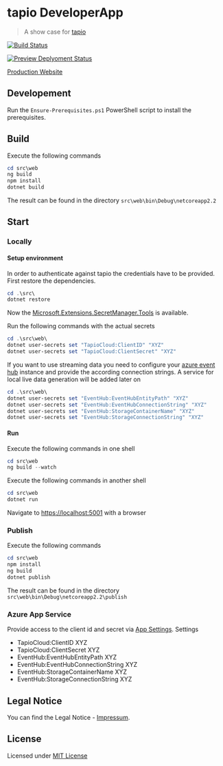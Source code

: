 # tapio DeveloperApp

> A show case for [tapio](https://tapio.one/)

[![Build Status](https://dev.azure.com/ait-public/tapioDeveloperApp/_apis/build/status/AITGmbH.tapiodeveloperapp.CI?branchName=master)](https://dev.azure.com/ait-public/tapioDeveloperApp/_build/latest?definitionId=2&branchName=master)

[![Preview Deplyoment Status](https://vsrm.dev.azure.com/ait-public/_apis/public/Release/badge/654de716-0886-436a-8a4b-068a6af8aad0/1/1)](https://dev.azure.com/ait-public/tapioDeveloperApp/_release?definitionId=1)

[Production Website](https://tapiodeveloperapp.aitgmbh.de)

## Developement

Run the `Ensure-Prerequisites.ps1` PowerShell script to install the prerequisites.

## Build

Execute the following commands

```PowerShell
cd src\web
ng build
npm install
dotnet build
```

The result can be found in the directory `src\web\bin\Debug\netcoreapp2.2`

## Start

### Locally

#### Setup environment

In order to authenticate against tapio the credentials have to be provided. First restore the dependencies.

```PowerShell
cd .\src\
dotnet restore
```

Now the [Microsoft.Extensions.SecretManager.Tools](https://docs.microsoft.com/en-us/aspnet/core/security/app-secrets?view=aspnetcore-2.2&tabs=windows) is available.

Run the following commands with the actual secrets

```PowerShell
cd .\src\web\
dotnet user-secrets set "TapioCloud:ClientID" "XYZ"
dotnet user-secrets set "TapioCloud:ClientSecret" "XYZ"
```

If you want to use streaming data you need to configure your [azure event hub](https://azure.microsoft.com/de-de/services/event-hubs/) instance and provide the according connection strings. A service for local live data generation will be added later on

```PowerShell
cd .\src\web\
dotnet user-secrets set "EventHub:EventHubEntityPath" "XYZ"
dotnet user-secrets set "EventHub:EventHubConnectionString" "XYZ"
dotnet user-secrets set "EventHub:StorageContainerName" "XYZ"
dotnet user-secrets set "EventHub:StorageConnectionString" "XYZ"
```

#### Run

Execute the following commands in one shell

```PowerShell
cd src\web
ng build --watch
```

Execute the following commands in another shell

```PowerShell
cd src\web
dotnet run
```

Navigate to <https://localhost:5001> with a browser

### Publish

Execute the following commands

```PowerShell
cd src\web
npm install
ng build
dotnet publish
```

The result can be found in the directory `src\web\bin\Debug\netcoreapp2.2\publish`

### Azure App Service

Provide access to the client id and secret via [App Settings](https://docs.microsoft.com/en-us/azure/app-service/web-sites-configure#app-settings).
Settings

- TapioCloud:ClientID XYZ
- TapioCloud:ClientSecret XYZ
- EventHub:EventHubEntityPath XYZ
- EventHub:EventHubConnectionString XYZ
- EventHub:StorageContainerName XYZ
- EventHub:StorageConnectionString XYZ

## Legal Notice

You can find the Legal Notice - [Impressum](https://www.aitgmbh.de/impressum/).

## License

Licensed under [MIT License](LICENSE)
